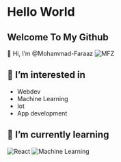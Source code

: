 # Hello World

## Welcome To My Github

👋 Hi, I’m @Mohammad-Faraaz
![MFZ](https://avatars.githubusercontent.com/u/99980867?v=4)

## 👀 I’m interested in
- Webdev
- Machine Learning
- Iot
- App development


## 🌱 I’m currently learning 
![React](https://blog.wildix.com/wp-content/uploads/2020/06/react-logo.jpg)
![Machine Learning](https://www.smartdatacollective.com/wp-content/uploads/2021/06/machine-learning-helps-life-insurance-scaled.jpg)


<!---
Mohammad-Faraaz/Mohammad-Faraaz is a ✨ special ✨ repository because its `README.md` (this file) appears on your GitHub profile.
You can click the Preview link to take a look at your changes.
--->
